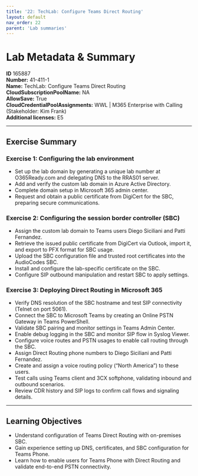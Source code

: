 ```yaml
---
title: '22: TechLab: Configure Teams Direct Routing'
layout: default
nav_order: 22
parent: 'Lab summaries'
--- 
```


# Lab Metadata & Summary

**ID** 165887  
**Number:** 41-411-1  
**Name:** TechLab: Configure Teams Direct Routing  
**CloudSubscriptionPoolName:** NA  
**AllowSave:** True  
**CloudCredentialPoolAssignments:** WWL | M365 Enterprise with Calling (Stakeholder: Kim Frank)  
**Additional licenses:** E5  

---

## Exercise Summary

### Exercise 1: Configuring the lab environment
- Set up the lab domain by generating a unique lab number at O365Ready.com and delegating DNS to the RRAS01 server.  
- Add and verify the custom lab domain in Azure Active Directory.  
- Complete domain setup in Microsoft 365 admin center.  
- Request and obtain a public certificate from DigiCert for the SBC, preparing secure communications.  

### Exercise 2: Configuring the session border controller (SBC)
- Assign the custom lab domain to Teams users Diego Siciliani and Patti Fernandez.  
- Retrieve the issued public certificate from DigiCert via Outlook, import it, and export to PFX format for SBC usage.  
- Upload the SBC configuration file and trusted root certificates into the AudioCodes SBC.  
- Install and configure the lab-specific certificate on the SBC.  
- Configure SIP outbound manipulation and restart SBC to apply settings.  

### Exercise 3: Deploying Direct Routing in Microsoft 365
- Verify DNS resolution of the SBC hostname and test SIP connectivity (Telnet on port 5061).  
- Connect the SBC to Microsoft Teams by creating an Online PSTN Gateway in Teams PowerShell.  
- Validate SBC pairing and monitor settings in Teams Admin Center.  
- Enable debug logging in the SBC and monitor SIP flow in Syslog Viewer.  
- Configure voice routes and PSTN usages to enable call routing through the SBC.  
- Assign Direct Routing phone numbers to Diego Siciliani and Patti Fernandez.  
- Create and assign a voice routing policy (“North America”) to these users.  
- Test calls using Teams client and 3CX softphone, validating inbound and outbound scenarios.  
- Review CDR history and SIP logs to confirm call flows and signaling details.  

---

## Learning Objectives
- Understand configuration of Teams Direct Routing with on-premises SBC.  
- Gain experience setting up DNS, certificates, and SBC configuration for Teams Phone.  
- Learn how to enable users for Teams Phone with Direct Routing and validate end-to-end PSTN connectivity.  
